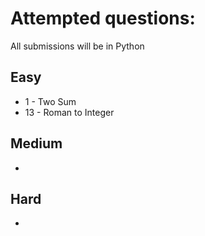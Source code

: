 # Attempted questions:
All submissions will be in Python
## Easy
- 1 - Two Sum
- 13 - Roman to Integer

## Medium
-

## Hard
-